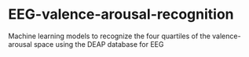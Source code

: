 # EEG-valence-arousal-recognition
Machine learning models to recognize the four quartiles of the valence-arousal space using the DEAP database for EEG
